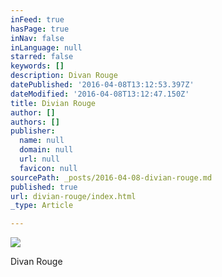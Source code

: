 ```yaml
---
inFeed: true
hasPage: true
inNav: false
inLanguage: null
starred: false
keywords: []
description: Divan Rouge
datePublished: '2016-04-08T13:12:53.397Z'
dateModified: '2016-04-08T13:12:47.150Z'
title: Divian Rouge
author: []
authors: []
publisher:
  name: null
  domain: null
  url: null
  favicon: null
sourcePath: _posts/2016-04-08-divian-rouge.md
published: true
url: divian-rouge/index.html
_type: Article

---
```

![](https://the-grid-user-content.s3-us-west-2.amazonaws.com/5a84f293-f523-449f-bca8-3736672f65d1.jpg)

Divan Rouge